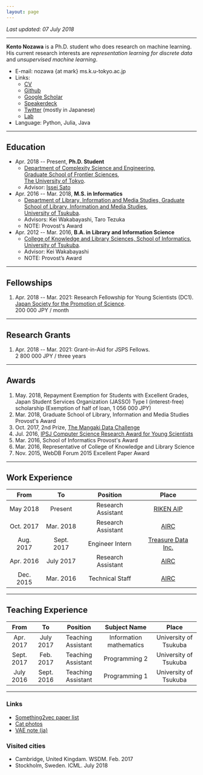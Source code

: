 ```yaml
---
layout: page
---
```


_Last updated: 07 July 2018_

---

<!-- ![profile image](https://avatars0.githubusercontent.com/u/7121753?s=160 "nzw") -->

__Kento Nozawa__ is a Ph.D. student who does research on machine learning.
His current research interests are _representation learning for discrete data_ and _unsupervised machine learning_. 

- E-mail: nozawa {at mark} ms.k.u-tokyo.ac.jp
- Links:
  - [CV](https://drive.google.com/file/d/1CTcv1rBk1eOQCpDYG7hVTEkMJPm5VGUk/view?usp=sharing)
  - [Github](https://github.com/nzw0301)
  - [Google Scholar](https://scholar.google.co.jp/citations?user=DSdjj8AAAAAJ&hl=en)
  - [Speakerdeck](https://speakerdeck.com/nzw0301)
  - [Twitter](https://twitter.com/nzw0301) (mostly in Japanese)
  - [Lab](http://www.ms.k.u-tokyo.ac.jp/)
- Language: Python, Julia, Java

---

## Education

- Apr. 2018 -- Present, __Ph.D. Student__
  - [Department of Complexity Science and Engineering](http://www.k.u-tokyo.ac.jp/complex/en/index.html), <br />
  [Graduate School of Frontier Sciences](http://www.k.u-tokyo.ac.jp/index.html.en), <br />
  [The University of Tokyo](http://www.u-tokyo.ac.jp/en/).
  - Advisor: [Issei Sato](http://www.ms.k.u-tokyo.ac.jp/sato/)
- Apr. 2016 -- Mar. 2018, __M.S. in Informatics__
  - [Department of Library, Information and Media Studies, Graduate School of Library, Information and Media Studies](http://www.slis.tsukuba.ac.jp/grad/english/index-e.html), <br />
  [University of Tsukuba](http://www.tsukuba.ac.jp/en/).
  - Advisors: Kei Wakabayashi, Taro Tezuka
  - NOTE: Provost's Award
- Apr. 2012 -- Mar. 2016, __B.A. in Library and Information Science__
  - [College of Knowledge and Library Sciences, School of Informatics](klis.tsukuba.ac.jp/guidance_eng.html), <br />
  [University of Tsukuba](http://www.tsukuba.ac.jp/en/).
  - Advisor: Kei Wakabayashi
  - NOTE: Provost’s Award

----

## Fellowships

1. Apr. 2018 -- Mar. 2021: Research Fellowship for Young Scientists (DC1). <br />
   [Japan Society for the Promotion of Science](http://www.jsps.go.jp/english/). <br />
   200 000 JPY / month

----

## Research Grants

1. Apr. 2018 -- Mar. 2021: Grant-in-Aid for JSPS Fellows. <br />
   2 800 000 JPY / three years

----

## Awards

1. May. 2018, Repayment Exemption for Students with Excellent Grades, Japan Student Services Organization (JASSO) Type I (interest-free) scholarship (Exemption of half of loan, 1 056 000 JPY)
1. Mar. 2018, Graduate School of Library, Information and Media Studies Provost's Award
1. Oct. 2017, 2nd Prize, [The Mangaki Data Challenge](http://research.mangaki.fr/2017/10/08/mangaki-data-challenge-winners-en/)
1. Jul. 2016, [IPSJ Computer Science Research Award for Young Scientists](https://www.ipsj.or.jp/award/cs-awardee-2016.html)
1. Mar. 2016, School of Informatics Provost's Award
1. Mar. 2016, Representative of College of Knowledge and Library Science
1. Nov. 2015, WebDB Forum 2015 Excellent Paper Award

----

## Work Experience

| From      | To         | Position           | Place                                        |
|:---------:|:----------:|:------------------:|:---------------------------------------------:|
| May 2018  | Present    | Research Assistant | [RIKEN AIP](https://aip.riken.jp/?lang=en)                |
| Oct. 2017 | Mar. 2018  | Research Assistant | [AIRC](http://www.airc.aist.go.jp/en/)              |
| Aug. 2017 | Sept. 2017 | Engineer Intern    | [Treasure Data Inc.](https://www.treasuredata.com/) |
| Apr. 2016 | July 2017  | Research Assistant | [AIRC](http://www.airc.aist.go.jp/en/)              |
| Dec. 2015 | Mar. 2016  | Technical Staff    | [AIRC](http://www.airc.aist.go.jp/en/)              |

----

## Teaching Experience

| From       | To         | Position           | Subject Name            | Place                 |
|:----------:|:----------:|:------------------:|:-----------------------:|:---------------------:|
| Apr. 2017  | July 2017  | Teaching Assistant | Information mathematics | University of Tsukuba |
| Sept. 2017 | Feb. 2017  | Teaching Assistant | Programming 2           | University of Tsukuba |
| July 2016  | Sept. 2016 | Teaching Assistant | Programming 1           | University of Tsukuba |

----

### Links

- [Something2vec paper list](https://gist.github.com/nzw0301/333afc00bd508501268fa7bf40cafe4e)
- [Cat photos](https://goo.gl/photos/LRmdx4dJQEZqvrQJ7)
- [VAE note (ja)](./notes/vae.pdf)

### Visited cities

- Cambridge, United Kingdam. WSDM. Feb. 2017
- Stockholm, Sweden. ICML. July 2018
